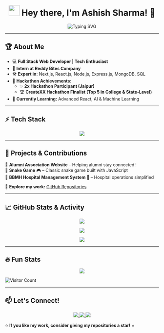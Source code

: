<h1 align="center">
  <img src="https://media.giphy.com/media/hvRJCLFzcasrR4ia7z/giphy.gif" width="35px"> Hey there, I'm Ashish Sharma! 🚀
</h1>

<p align="center">
  <img src="https://readme-typing-svg.herokuapp.com?font=Fira+Code&duration=2000&pause=1000&color=F7B801&center=true&vCenter=true&width=500&height=50&lines=Full+Stack+Developer;Problem+Solver;Hackathon+Enthusiast;Tech+Explorer" alt="Typing SVG" />
</p>

---

## 🏆 **About Me**
- 💻 **Full Stack Web Developer | Tech Enthusiast**
- 🚀 **Intern at Reddy Bites Company**
- 🛠️ **Expert in:** Next.js, React.js, Node.js, Express.js, MongoDB, SQL
- 🏅 **Hackathon Achievements:**
  - ✨ **2x Hackathon Participant (Jaipur)**
  - 🏆 **CreateXX Hackathon Finalist (Top 5 in College & State-Level)**  
- 🌱 **Currently Learning:** Advanced React, AI & Machine Learning  

---

## ⚡ **Tech Stack**
<p align="center">
  <img src="https://skillicons.dev/icons?i=html,css,js,react,nextjs,nodejs,express,mongodb,sql,git,github,vscode" />
</p>

---

## 🚀 **Projects & Contributions**
🔹 **Alumni Association Website** – Helping alumni stay connected!  
🔹 **Snake Game** 🎮 – Classic snake game built with JavaScript  
🔹 **BBMH Hospital Management System** 🏥 – Hospital operations simplified  

📌 **Explore my work:** [GitHub Repositories](https://github.com/ashish1332005?tab=repositories)  

---

## 📈 **GitHub Stats & Activity**
<p align="center">
  <img src="https://github-readme-streak-stats.herokuapp.com/?user=ashish1332005&theme=tokyonight" />
</p>

<p align="center">
  <img src="https://github-readme-stats.vercel.app/api?username=ashish1332005&show_icons=true&theme=radical" />
</p>

<p align="center">
  <img src="https://github-readme-stats.vercel.app/api/top-langs/?username=ashish1332005&layout=compact&theme=radical" />
</p>

---

## 🔥 **Fun Stats**
<p align="center">
  <img src="https://github-profile-trophy.vercel.app/?username=ashish1332005&theme=radical&margin-w=10&row=1" />
</p>

![Visitor Count](https://komarev.com/ghpvc/?username=ashish1332005&color=brightgreen)

---

## 📫 **Let's Connect!**
<p align="center">
  <a href="mailto:ashishsharma01710171@gmail.com">
    <img src="https://img.shields.io/badge/Email-ashishsharma01710171@gmail.com-red?style=for-the-badge&logo=gmail&logoColor=white" />
  </a>
  <a href="https://www.linkedin.com/in/ashish-sharma">
    <img src="https://img.shields.io/badge/LinkedIn-Ashish%20Sharma-blue?style=for-the-badge&logo=linkedin" />
  </a>
  <a href="https://github.com/ashish1332005">
    <img src="https://img.shields.io/badge/GitHub-ashish1332005-black?style=for-the-badge&logo=github" />
  </a>
</p>

⭐ **If you like my work, consider giving my repositories a star!** ⭐
